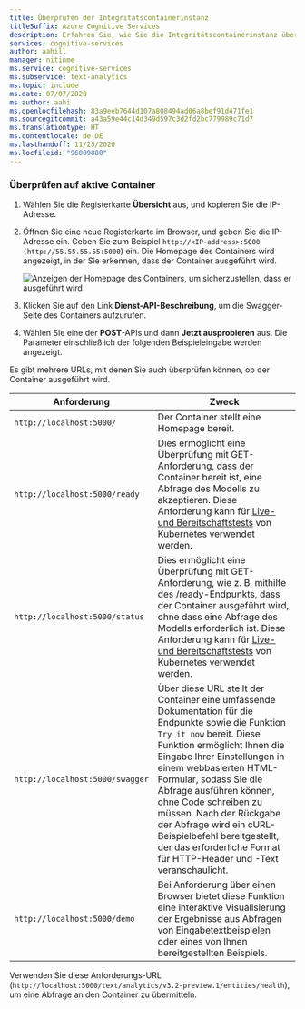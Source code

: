 ```yaml
---
title: Überprüfen der Integritätscontainerinstanz
titleSuffix: Azure Cognitive Services
description: Erfahren Sie, wie Sie die Integritätscontainerinstanz überprüfen.
services: cognitive-services
author: aahill
manager: nitinme
ms.service: cognitive-services
ms.subservice: text-analytics
ms.topic: include
ms.date: 07/07/2020
ms.author: aahi
ms.openlocfilehash: 83a9eeb7644d107a808494ad06a8bef91d471fe1
ms.sourcegitcommit: a43a59e44c14d349d597c3d2fd2bc779989c71d7
ms.translationtype: HT
ms.contentlocale: de-DE
ms.lasthandoff: 11/25/2020
ms.locfileid: "96009880"
---
```

### <a name="verify-that-a-container-is-running"></a>Überprüfen auf aktive Container

1. Wählen Sie die Registerkarte **Übersicht** aus, und kopieren Sie die IP-Adresse.
1. Öffnen Sie eine neue Registerkarte im Browser, und geben Sie die IP-Adresse ein. Geben Sie zum Beispiel `http://<IP-address>:5000 (http://55.55.55.55:5000`) ein. Die Homepage des Containers wird angezeigt, in der Sie erkennen, dass der Container ausgeführt wird.

    ![Anzeigen der Homepage des Containers, um sicherzustellen, dass er ausgeführt wird](../media/how-tos/container-instance/swagger-docs-on-container.png)

1. Klicken Sie auf den Link **Dienst-API-Beschreibung**, um die Swagger-Seite des Containers aufzurufen.

1. Wählen Sie eine der **POST**-APIs und dann **Jetzt ausprobieren** aus. Die Parameter einschließlich der folgenden Beispieleingabe werden angezeigt.

Es gibt mehrere URLs, mit denen Sie auch überprüfen können, ob der Container ausgeführt wird.

|Anforderung|Zweck|
|--|--|
|`http://localhost:5000/`|Der Container stellt eine Homepage bereit.|
|`http://localhost:5000/ready`|Dies ermöglicht eine Überprüfung mit GET-Anforderung, dass der Container bereit ist, eine Abfrage des Modells zu akzeptieren. Diese Anforderung kann für [Live- und Bereitschaftstests](https://kubernetes.io/docs/tasks/configure-pod-container/configure-liveness-readiness-probes/) von Kubernetes verwendet werden.|
|`http://localhost:5000/status`|Dies ermöglicht eine Überprüfung mit GET-Anforderung, wie z. B. mithilfe des /ready-Endpunkts, dass der Container ausgeführt wird, ohne dass eine Abfrage des Modells erforderlich ist. Diese Anforderung kann für [Live- und Bereitschaftstests](https://kubernetes.io/docs/tasks/configure-pod-container/configure-liveness-readiness-probes/) von Kubernetes verwendet werden.|
|`http://localhost:5000/swagger`|Über diese URL stellt der Container eine umfassende Dokumentation für die Endpunkte sowie die Funktion `Try it now` bereit. Diese Funktion ermöglicht Ihnen die Eingabe Ihrer Einstellungen in einem webbasierten HTML-Formular, sodass Sie die Abfrage ausführen können, ohne Code schreiben zu müssen. Nach der Rückgabe der Abfrage wird ein cURL-Beispielbefehl bereitgestellt, der das erforderliche Format für HTTP-Header und -Text veranschaulicht. |
|`http://localhost:5000/demo`| Bei Anforderung über einen Browser bietet diese Funktion eine interaktive Visualisierung der Ergebnisse aus Abfragen von Eingabetextbeispielen oder eines von Ihnen bereitgestellten Beispiels.  |

Verwenden Sie diese Anforderungs-URL (`http://localhost:5000/text/analytics/v3.2-preview.1/entities/health`), um eine Abfrage an den Container zu übermitteln.
